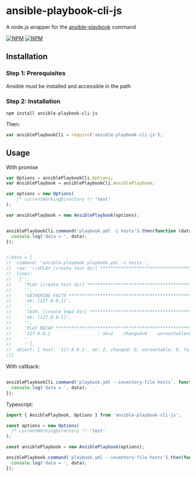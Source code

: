 # ansible-playbook-cli-js
A node.js wrapper for the [ansible-playbook](http://linux.die.net/man/1/ansible-playbook) command

[![NPM](https://nodei.co/npm/ansible-playbook-cli-js.png?downloads=true&downloadRank=true)](https://nodei.co/npm/ansible-playbook-cli-js/)
[![NPM](https://nodei.co/npm-dl/ansible-playbook-cli-js.png?months=6&height=3)](https://nodei.co/npm/ansible-playbook-cli-js/)

## Installation

### Step 1: Prerequisites

Ansible must be installed and accessible in the path

### Step 2: Installation
    
    npm install ansible-playbook-cli-js
    
Then:

```js
var ansiblePlaybookCli = require('ansible-playbook-cli-js');
```

## Usage

With promise

```js
var Options = ansiblePlaybookCli.Options;
var AnsiblePlaybook = ansiblePlaybookCli.AnsiblePlaybook;

var options = new Options(
    /* currentWorkingDirectory */ 'test'
);

var ansiblePlaybook = new AnsiblePlaybook(options);


ansiblePlaybookCli.command('playbook.yml -i hosts').then(function (data) {
  console.log('data = ', data); 
});


//data = {
//  command: 'ansible-playbook playbook.yml -i hosts ',
//  raw: '\\nPLAY [create test dir] ******************************************************** \\n\\nGATHERING FACTS *************************************************************** \\nok: [127.0.0.1]\\n\\nTASK: [create tmp2 dir] ******************************************************* \\nok: [127.0.0.1]\\n\\nPLAY RECAP ******************************************************************** \\n127.0.0.1                  : ok=2    changed=0    unreachable=0    failed=0   \\n\\n',
//  lines:
//   ['',
//     'PLAY [create test dir] ******************************************************** ',
//     '',
//     'GATHERING FACTS *************************************************************** ',
//     'ok: [127.0.0.1]',
//     '',
//     'TASK: [create tmp2 dir] ******************************************************* ',
//     'ok: [127.0.0.1]',
//     '',
//     'PLAY RECAP ******************************************************************** ',
//     '127.0.0.1                  : ok=2    changed=0    unreachable=0    failed=0   ',
//     '',
//     ''],
//  object: { host: '127.0.0.1', ok: 2, changed: 0, unreachable: 0, failed: 0 }
//}

```

With callback:

```js

ansiblePlaybookCli.command('playbook.yml --inventory-file hosts', function (err, data) {
  console.log('data = ', data);
});


```


Typescript:

```js
import { AnsiblePlaybook, Options } from 'ansible-playbook-cli-js';

const options = new Options(
  /* currentWorkingDirectory */ 'test'
);

const ansiblePlaybook = new AnsiblePlaybook(options);

ansiblePlaybook.command('playbook.yml --inventory-file hosts').then(function (data) {
  console.log('data = ', data);
});

```



